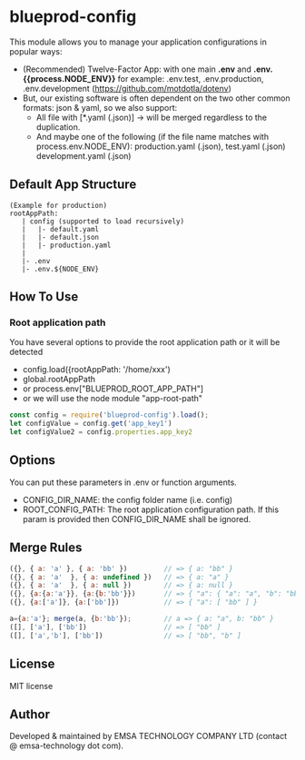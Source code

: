 # blueprod-config

This module allows you to manage your application configurations in popular ways:

- (Recommended) Twelve-Factor App: with one main **.env** and __.env.{{process.NODE_ENV}}__ for example: .env.test, .env.production, .env.development (https://github.com/motdotla/dotenv)
- But, our existing software is often dependent on the two other common formats: json & yaml, so we also support:
    - All file with [*.yaml (.json)] -> will be merged regardless to the duplication.
    - And maybe one of the following (if the file name matches with process.env.NODE_ENV): production.yaml (.json), test.yaml (.json) development.yaml (.json)

## Default App Structure

```
(Example for production)
rootAppPath:
   | config (supported to load recursively)
   |   |- default.yaml
   |   |- default.json
   |   |- production.yaml
   |
   |- .env
   |- .env.${NODE_ENV}
```

## How To Use

### Root application path

You have several options to provide the root application path or it will be detected

- config.load({rootAppPath: '/home/xxx')
- global.rootAppPath
- or process.env["BLUEPROD_ROOT_APP_PATH"]
- or we will use  the node module "app-root-path"

```javascript
const config = require('blueprod-config').load();
let configValue = config.get('app_key1')
let configValue2 = config.properties.app_key2
```

## Options

You can put these parameters in .env or function arguments.

* CONFIG_DIR_NAME: the config folder name (i.e. config)
* ROOT_CONFIG_PATH: The root application configuration path. If this param is provided then CONFIG_DIR_NAME shall be ignored. 

## Merge Rules

```javascript
({}, { a: 'a' }, { a: 'bb' })         // => { a: "bb" }
({}, { a: 'a'  }, { a: undefined })   // => { a: "a" }
({}, { a: 'a'  }, { a: null })        // => { a: null }
({}, {a:{a:'a'}}, {a:{b:'bb'}})       // => { "a": { "a": "a", "b": "bb" }}
({}, {a:['a']}, {a:['bb']})           // => { "a": [ "bb" ] }

a={a:'a'}; merge(a, {b:'bb'});        // a => { a: "a", b: "bb" }
([], ['a'], ['bb'])                   // => [ "bb" ]
([], ['a','b'], ['bb'])               // => [ "bb", "b" ]
```

## License

MIT license 

## Author

Developed & maintained by EMSA TECHNOLOGY COMPANY LTD (contact @ emsa-technology dot com).
